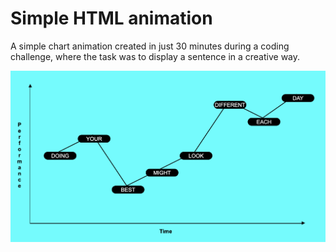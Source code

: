# Simple HTML animation

A simple chart animation created in just 30 minutes during a coding challenge, where the task was to display a sentence in a creative way.

![](./docs/simple-html-animation.png)
